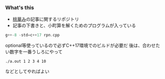 ### What's this 
- [桃華み](http://bode-mmk.hatenablog.com/entry/2017/12/09/221315)の記事に関するリポジトリ
- 記事の下書きと、小町算を解くためのプログラムが入っている
```cpp
g++-8 -std=c++17 rpn.cpp
```
optional等使っているので必ずC++17環境でのビルドが必要だ
後は、合わせたい数字を一番うしろにやって
```
./a.out 1 2 3 4 10
```
などとしてやればよい
